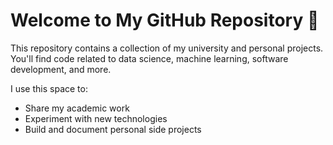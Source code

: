 # Welcome to My GitHub Repository 👋

This repository contains a collection of my university and personal projects.  
You'll find code related to data science, machine learning, software development, and more.

I use this space to:
- Share my academic work
- Experiment with new technologies
- Build and document personal side projects
